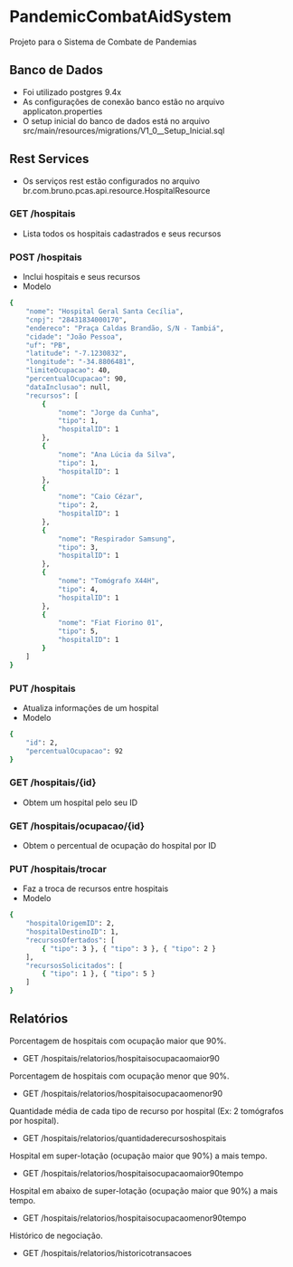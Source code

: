 # PandemicCombatAidSystem
Projeto para o Sistema de Combate de Pandemias

## Banco de Dados 

- Foi utilizado postgres 9.4x
- As configurações de conexão banco estão no arquivo applicaton.properties
- O setup inicial do banco de dados está no arquivo src/main/resources/migrations/V1_0__Setup_Inicial.sql

## Rest Services 

- Os serviços rest estão configurados no arquivo br.com.bruno.pcas.api.resource.HospitalResource


### GET /hospitais

- Lista todos os hospitais cadastrados e seus recursos

### POST /hospitais

- Inclui hospitais e seus recursos
- Modelo
```bash
{
    "nome": "Hospital Geral Santa Cecília",
    "cnpj": "28431834000170",
    "endereco": "Praça Caldas Brandão, S/N - Tambiá",
    "cidade": "João Pessoa",
    "uf": "PB",
    "latitude": "-7.1230832",
    "longitude": "-34.8806481",
    "limiteOcupacao": 40,
    "percentualOcupacao": 90,
    "dataInclusao": null,
    "recursos": [
        {
            "nome": "Jorge da Cunha",
            "tipo": 1,
            "hospitalID": 1
        },
        {
            "nome": "Ana Lúcia da Silva",
            "tipo": 1,
            "hospitalID": 1
        },
        {
            "nome": "Caio Cézar",
            "tipo": 2,
            "hospitalID": 1
        },
        {
            "nome": "Respirador Samsung",
            "tipo": 3,
            "hospitalID": 1
        },
        {
            "nome": "Tomógrafo X44H",
            "tipo": 4,
            "hospitalID": 1
        },
        {
            "nome": "Fiat Fiorino 01",
            "tipo": 5,
            "hospitalID": 1
        }
    ]
}
```

### PUT /hospitais

- Atualiza informações de um hospital
- Modelo
```bash
{
	"id": 2,
	"percentualOcupacao": 92
}
```

### GET /hospitais/{id}

- Obtem um hospital pelo seu ID

### GET /hospitais/ocupacao/{id}

- Obtem o percentual de ocupação do hospital por ID

### PUT /hospitais/trocar 

- Faz a troca de recursos entre hospitais
- Modelo
 
```bash
{
	"hospitalOrigemID": 2,
	"hospitalDestinoID": 1, 
	"recursosOfertados": [
		{ "tipo": 3 }, { "tipo": 3 }, { "tipo": 2 }
	],
	"recursosSolicitados": [
		{ "tipo": 1 }, { "tipo": 5 }
	]
}
```

## Relatórios

Porcentagem de hospitais com ocupação maior que 90%.

- GET /hospitais/relatorios/hospitaisocupacaomaior90

Porcentagem de hospitais com ocupação menor que 90%.

- GET /hospitais/relatorios/hospitaisocupacaomenor90

Quantidade média de cada tipo de recurso por hospital (Ex: 2 tomógrafos por hospital).

- GET /hospitais/relatorios/quantidaderecursoshospitais

Hospital em super-lotação (ocupação maior que 90%) a mais tempo.

- GET /hospitais/relatorios/hospitaisocupacaomaior90tempo

Hospital em abaixo de super-lotação (ocupação maior que 90%) a mais tempo.

- GET /hospitais/relatorios/hospitaisocupacaomenor90tempo

Histórico de negociação.

- GET /hospitais/relatorios/historicotransacoes

